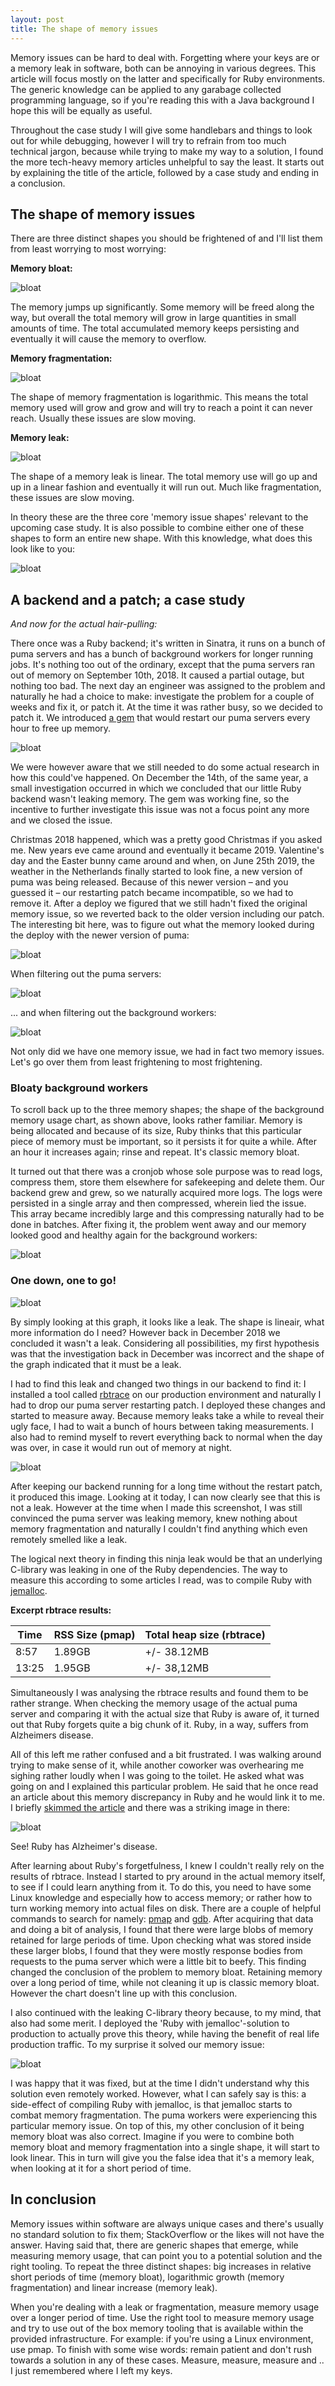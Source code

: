 ```yaml
---
layout: post
title: The shape of memory issues
---
```


Memory issues can be hard to deal with. Forgetting where your keys are or a memory leak in software, both can be annoying in various degrees. This article will focus mostly on the latter and specifically for Ruby environments. The generic knowledge can be applied to any garabage collected programming language, so if you're reading this with a Java background I hope this will be equally as useful.

Throughout the case study I will give some handlebars and things to look out for while debugging, however I will try to refrain from too much technical jargon, because while trying to make my way to a solution, I found the more tech-heavy memory articles unhelpful to say the least. It starts out by explaining the title of the article, followed by a case study and ending in a conclusion.

## The shape of memory issues

There are three distinct shapes you should be frightened of and I'll list them from least worrying to most worrying:

**Memory bloat:**

![bloat](/img/1/1.png)

The memory jumps up significantly. Some memory will be freed along the way, but overall the total memory will grow in large quantities in small amounts of time. The total accumulated memory keeps persisting and eventually it will cause the memory to overflow.

**Memory fragmentation:**

![bloat](/img/1/2.png)

The shape of memory fragmentation is logarithmic. This means the total memory used will grow and grow and will try to reach a point it can never reach. Usually these issues are slow moving.

**Memory leak:**

![bloat](/img/1/3.png)

The shape of a memory leak is linear. The total memory use will go up and up in a linear fashion and eventually it will run out. Much like fragmentation, these issues are slow moving.

In theory these are the three core 'memory issue shapes' relevant to the upcoming case study. It is also possible to combine either one of these shapes to form an entire new shape. With this knowledge, what does this look like to you:

![bloat](/img/1/4.png)

## A backend and a patch; a case study

*And now for the actual hair-pulling:*

There once was a Ruby backend; it's written in Sinatra, it runs on a bunch of puma servers and has a bunch of background workers for longer running jobs. It's nothing too out of the ordinary, except that the puma servers ran out of memory on September 10th, 2018. It caused a partial outage, but nothing too bad. The next day an engineer was assigned to the problem and naturally he had a choice to make: investigate the problem for a couple of weeks and fix it, or patch it. At the time it was rather busy, so we decided to patch it. We introduced [a gem](https://github.com/schneems/puma_worker_killer) that would restart our puma servers every hour to free up memory.

![bloat](/img/1/5.png)

We were however aware that we still needed to do some actual research in how this could've happened. On December the 14th, of the same year, a small investigation occurred in which we concluded that our little Ruby backend wasn't leaking memory. The gem was working fine, so the incentive to further investigate this issue was not a focus point any more and we closed the issue.

Christmas 2018 happened, which was a pretty good Christmas if you asked me. New years eve came around and eventually it became 2019. Valentine's day and the Easter bunny came around and when, on June 25th 2019, the weather in the Netherlands finally started to look fine, a new version of puma was being released. Because of this newer version – and you guessed it – our restarting patch became incompatible, so we had to remove it. After a deploy we figured that we still hadn't fixed the original memory issue, so we reverted back to the older version including our patch. The interesting bit here, was to figure out what the memory looked during the deploy with the newer version of puma:

![bloat](/img/1/6.png)

When filtering out the puma servers:

![bloat](/img/1/8.png)

... and when filtering out the background workers:

![bloat](/img/1/7.png)

Not only did we have one memory issue, we had in fact two memory issues. Let's go over them from least frightening to most frightening.

### Bloaty background workers

To scroll back up to the three memory shapes; the shape of the background memory usage chart, as shown above, looks rather familiar. Memory is being allocated and because of its size, Ruby thinks that this particular piece of memory must be important, so it persists it for quite a while. After an hour it increases again; rinse and repeat. It's classic memory bloat.

It turned out that there was a cronjob whose sole purpose was to read logs, compress them, store them elsewhere for safekeeping and delete them. Our backend grew and grew, so we naturally acquired more logs. The logs were persisted in a single array and then compressed, wherein lied the issue. This array became incredibly large and this compressing naturally had to be done in batches. After fixing it, the problem went away and our memory looked good and healthy again for the background workers:

![bloat](/img/1/9.png)

### One down, one to go!

![bloat](/img/1/4.png)

By simply looking at this graph, it looks like a leak. The shape is lineair, what more information do I need? However back in December 2018 we concluded it wasn't a leak. Considering all possibilities, my first hypothesis was that the investigation back in December was incorrect and the shape of the graph indicated that it must be a leak.

I had to find this leak and changed two things in our backend to find it: I installed a tool called [rbtrace](https://github.com/tmm1/rbtrace) on our production environment and naturally I had to drop our puma server restarting patch. I deployed these changes and started to measure away. Because memory leaks take a while to reveal their ugly face, I had to wait a bunch of hours between taking measurements. I also had to remind myself to revert everything back to normal when the day was over, in case it would run out of memory at night.

![bloat](/img/1/13.png)

After keeping our backend running for a long time without the restart patch, it produced this image. Looking at it today, I can now clearly see that this is not a leak. However at the time when I made this screenshot, I was still convinced the puma server was leaking memory, knew nothing about memory fragmentation and naturally I couldn't find anything which even remotely smelled like a leak.

The logical next theory in finding this ninja leak would be that an underlying C-library was leaking in one of the Ruby dependencies. The way to measure this according to some articles I read, was to compile Ruby with [jemalloc](http://jemalloc.net/).

**Excerpt rbtrace results:**

Time   | RSS Size (pmap) | Total heap size (rbtrace)
-------|-----------------|---------------------------
 8:57  | 1.89GB          | +/- 38.12MB
 13:25 | 1.95GB          | +/- 38,12MB

Simultaneously I was analysing the rbtrace results and found them to be rather strange. When checking the memory usage of the actual puma server and comparing it with the actual size that Ruby is aware of, it turned out that Ruby forgets quite a big chunk of it. Ruby, in a way, suffers from Alzheimers disease.

All of this left me rather confused and a bit frustrated. I was walking around trying to make sense of it, while another coworker was overhearing me sighing rather loudly when I was going to the toilet. He asked what was going on and I explained this particular problem. He said that he once read an article about this memory discrepancy in Ruby and he would link it to me. I briefly [skimmed the article](https://www.joyfulbikeshedding.com/blog/2019-03-14-what-causes-ruby-memory-bloat.html) and there was a striking image in there:

![bloat](/img/1/11.png)

See! Ruby has Alzheimer's disease.

After learning about Ruby's forgetfulness, I knew I couldn't really rely on the results of rbtrace. Instead I started to pry around in the actual memory itself, to see if I could learn anything from it. To do this, you need to have some Linux knowledge and especially how to access memory; or rather how to turn working memory into actual files on disk. There are a couple of helpful commands to search for namely: [pmap](https://linux.die.net/man/1/pmap) and [gdb](https://www.gnu.org/software/gdb/). After acquiring that data and doing a bit of analysis, I found that there were large blobs of memory retained for large periods of time. Upon checking what was stored inside these larger blobs, I found that they were mostly response bodies from requests to the puma server which were a little bit to beefy. This finding changed the conclusion of the problem to memory bloat. Retaining memory over a long period of time, while not cleaning it up is classic memory bloat. However the chart doesn't line up with this conclusion.

I also continued with the leaking C-library theory because, to my mind, that also had some merit. I deployed the 'Ruby with jemalloc'-solution to production to actually prove this theory, while having the benefit of real life production traffic. To my surprise it solved our memory issue:

![bloat](/img/1/12.png)

I was happy that it was fixed, but at the time I didn't understand why this solution even remotely worked. However, what I can safely say is this: a side-effect of compiling Ruby with jemalloc, is that jemalloc starts to combat memory fragmentation. The puma workers were experiencing this particular memory issue. On top of this, my other conclusion of it being memory bloat was also correct. Imagine if you were to combine both memory bloat and memory fragmentation into a single shape, it will start to look linear. This in turn will give you the false idea that it's a memory leak, when looking at it for a short period of time.

## In conclusion

Memory issues within software are always unique cases and there's usually no standard solution to fix them; StackOverflow or the likes will not have the answer. Having said that, there are generic shapes that emerge, while measuring memory usage, that can point you to a potential solution and the right tooling. To repeat the three distinct shapes: big increases in relative short periods of time (memory bloat), logarithmic growth (memory fragmentation) and linear increase (memory leak).

When you're dealing with a leak or fragmentation, measure memory usage over a longer period of time. Use the right tool to measure memory usage and try to use out of the box memory tooling that is available within the provided infrastructure. For example: if you're using a Linux environment, use pmap. To finish with some wise words: remain patient and don't rush towards a solution in any of these cases. Measure, measure, measure and .. I just remembered where I left my keys.

